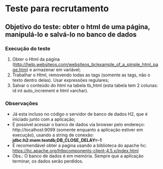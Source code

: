 # Teste para recrutamento


## Objetivo do teste:  obter o html de uma página, manipulá-lo e salvá-lo no banco de dados

### Execução do teste
1. Obter o Html da página (http://help.websiteos.com/websiteos_br/example_of_a_simple_html_page.htm) e armazenar em variável;
2. Trabalhar o Html, removendo todas as tags (somente as tags, não o texto dentro delas). Usar expressões regulares;
3. Salvar o conteúdo do html na tabela tb_html (esta tabela tem 2 colunas: id int auto_increment e html varchar).

### Observações
* Já esta incluso no código o servidor de banco de dados H2, que é iniciado junto com a aplicação;
* É possível acessar o banco de dados via browser pelo endereço: http://localhost:9099 (somente enquanto a aplicação estiver em execução), usando a string de conexão: **jdbc:h2:mem:testdb;DB_CLOSE_DELAY=-1**
* É recomendável obter a pagina usando a biblioteca do apache hc: https://hc.apache.org/httpcomponents-client-4.5.x/index.html
* Obs.: O banco de dados é em memória. Sempre que a aplicação terminar, os dados serão perdidos. 

